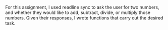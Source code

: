 For this assignment, I used readline sync to ask the user for two numbers, and whether they would like to add, subtract, divide, or multiply those numbers. Given their responses, I wrote functions that carry out the desired task.